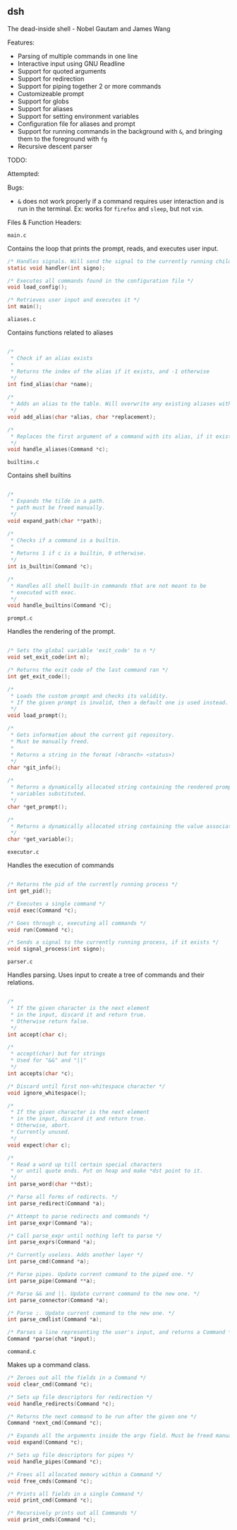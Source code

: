 ## dsh

The dead-inside shell - Nobel Gautam and James Wang

Features:
* Parsing of multiple commands in one line
* Interactive input using GNU Readline
* Support for quoted arguments
* Support for redirection
* Support for piping together 2 or more commands
* Customizeable prompt
* Support for globs
* Support for aliases
* Support for setting environment variables
* Configuration file for aliases and prompt
* Support for running commands in the background with `&`, and bringing them to the foreground with `fg`
* Recursive descent parser

TODO:

Attempted:

Bugs:
* `&` does not work properly if a command requires user interaction and is run in the terminal. Ex: works for `firefox` and `sleep`, but not `vim`.

Files & Function Headers:

`main.c`

Contains the loop that prints the prompt, reads, and executes user input.
```c
/* Handles signals. Will send the signal to the currently running child process, if it exists. */
static void handler(int signo);

/* Executes all commands found in the configuration file */
void load_config();

/* Retrieves user input and executes it */
int main();
```

`aliases.c`

Contains functions related to aliases
```c

/*
 * Check if an alias exists
 *
 * Returns the index of the alias if it exists, and -1 otherwise
 */
int find_alias(char *name);

/*
 * Adds an alias to the table. Will overwrite any existing aliases with the same name
 */
void add_alias(char *alias, char *replacement);

/*
 * Replaces the first argument of a command with its alias, if it exists.
 */
void handle_aliases(Command *c);
```

`builtins.c`

Contains shell builtins
```c

/*
 * Expands the tilde in a path.
 * path must be freed manually.
 */
void expand_path(char **path);

/*
 * Checks if a command is a builtin.
 *
 * Returns 1 if c is a builtin, 0 otherwise.
 */
int is_builtin(Command *c);

/*
 * Handles all shell built-in commands that are not meant to be
 * executed with exec.
 */
void handle_builtins(Command *C);
```

`prompt.c`

Handles the rendering of the prompt.
```c

/* Sets the global variable 'exit_code' to n */
void set_exit_code(int n);

/* Returns the exit code of the last command ran */
int get_exit_code();

/*
 * Loads the custom prompt and checks its validity.
 * If the given prompt is invalid, then a default one is used instead.
 */
void load_prompt();

/*
 * Gets information about the current git repository.
 * Must be manually freed.
 *
 * Returns a string in the format (<branch> <status>)
 */
char *git_info();

/*
 * Returns a dynamically allocated string containing the rendered prompt, with all
 * variables substituted.
 */
char *get_prompt();

/*
 * Returns a dynamically allocated string containing the value associated with a specific variable
 */
char *get_variable();
```

`executor.c`

Handles the execution of commands

```c

/* Returns the pid of the currently running process */
int get_pid();

/* Executes a single command */
void exec(Command *c);

/* Goes through c, executing all commands */
void run(Command *c);

/* Sends a signal to the currently running process, if it exists */
void signal_process(int signo);
```

`parser.c`

Handles parsing. Uses input to create a tree of commands and their relations.

```c

/*
 * If the given character is the next element
 * in the input, discard it and return true.
 * Otherwise return false.
 */
int accept(char c);

/*
 * accept(char) but for strings
 * Used for "&&" and "||"
 */
int accepts(char *c);

/* Discard until first non-whitespace character */
void ignore_whitespace();

/*
 * If the given character is the next element
 * in the input, discard it and return true.
 * Otherwise, abort.
 * Currently unused.
 */
void expect(char c);

/*
 * Read a word up till certain special characters
 * or until quote ends. Put on heap and make *dst point to it.
 */
int parse_word(char **dst);

/* Parse all forms of redirects. */
int parse_redirect(Command *a);

/* Attempt to parse redirects and commands */
int parse_expr(Command *a);

/* Call parse_expr until nothing left to parse */
int parse_exprs(Command *a);

/* Currently useless. Adds another layer */
int parse_cmd(Command *a);

/* Parse pipes. Update current command to the piped one. */
int parse_pipe(Command **a);

/* Parse && and ||. Update current command to the new one. */
int parse_connector(Command *a);

/* Parse ;. Update current command to the new one. */
int parse_cmdlist(Command *a);

/* Parses a line representing the user's input, and returns a Command */
Command *parse(chat *input);
```

`command.c`

Makes up a command class.

```c
/* Zeroes out all the fields in a Command */
void clear_cmd(Command *c);

/* Sets up file descriptors for redirection */
void handle_redirects(Command *c);

/* Returns the next command to be run after the given one */
Command *next_cmd(Command *c);

/* Expands all the arguments inside the argv field. Must be freed manually */
void expand(Command *c);

/* Sets up file descriptors for pipes */
void handle_pipes(Command *c);

/* Frees all allocated memory within a Command */
void free_cmds(Command *c);

/* Prints all fields in a single Command */
void print_cmd(Command *c);

/* Recursively prints out all Commands */
void print_cmds(Command *c);
```
